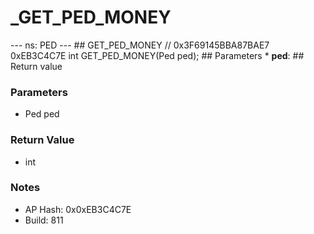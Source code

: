 # _GET_PED_MONEY

--- ns: PED --- ## GET_PED_MONEY  // 0x3F69145BBA87BAE7 0xEB3C4C7E int GET_PED_MONEY(Ped ped);   ## Parameters * **ped**:  ## Return value

### Parameters
* Ped ped

### Return Value
* int

### Notes
* AP Hash: 0x0xEB3C4C7E
* Build: 811

